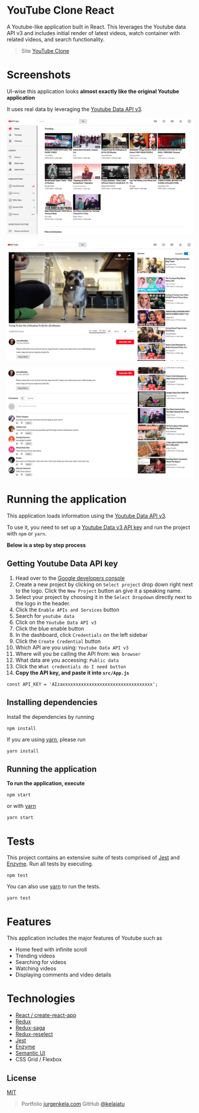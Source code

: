 # YouTube Clone React

A Youtube-like application built in React. This leverages the Youtube data API v3 and includes initial render of latest videos, watch container with related videos, and search functionality.

> Site [YouTube Clone](https://youtube-clone11.herokuapp.com/)

# Screenshots

UI-wise this application looks **almost exactly like the original Youtube application**

It uses real data by leveraging the [Youtube Data API v3](https://developers.google.com/youtube/v3/docs/).

![Youtube in React Home feed](images/my-youtube-landingpage.png)

![Youtube in React Watch-1](images/my-youtube-watch1.png)

![Youtube in React Watch-2](images/my-youtube-watch2.png)

# Running the application

This application loads information using the [Youtube Data API v3](https://developers.google.com/youtube/v3/docs/).

To use it, you need to set up a [Youtube Data v3 API key](https://productioncoder.com/build-youtube-in-react-part-19/) and run the project with `npm` or `yarn`.

**Below is a step by step process**

## Getting Youtube Data API key

1. Head over to the [Google developers console](https://console.developers.google.com)
2. Create a new project by clicking on `Select project` drop down right next to the logo. Click the `New Project` button an give it a speaking name.
3. Select your project by choosing it in the `Select Dropdown` directly next to the logo in the header.
4. Click the `Enable APIs and Services` button
5. Search for `youtube data`
6. Click on the `Youtube Data API v3`
7. Click the blue enable button
8. In the dashboard, click `Credentials` on the left sidebar
9. Click the `Create Credential` button
10. Which API are you using: `Youtube Data API v3`
11. Where will you be calling the API from: `Web browser`
12. What data are you accessing: `Public data`
13. Click the `What credentials do I need button`
14. **Copy the API key, and paste it into `src/App.js`**

```
const API_KEY = 'AIzaxxxxxxxxxxxxxxxxxxxxxxxxxxxxxxxxxx';
```

## Installing dependencies

Install the dependencies by running

```
npm install
```

If you are using [yarn](https://yarnpkg.com/lang/en/), please run

```
yarn install
```

## Running the application

**To run the application, execute**

```
npm start
```

or with [yarn](https://yarnpkg.com/lang/en/)

```
yarn start
```

# Tests

This project contains an extensive suite of tests comprised of [Jest](https://jestjs.io/) and [Enzyme](https://github.com/airbnb/enzyme).
Run all tests by executing.

```
npm test
```

You can also use [yarn](https://yarnpkg.com/lang/en/) to run the tests.

```
yarn test
```

# Features

This application includes the major features of Youtube such as

- Home feed with infinite scroll
- Trending videos
- Searching for videos
- Watching videos
- Displaying comments and video details

# Technologies

- [React / create-react-app](https://github.com/facebook/create-react-app)
- [Redux](https://redux.js.org/)
- [Redux-saga](https://redux-saga.js.org/)
- [Redux-reselect](https://github.com/reduxjs/reselect)
- [Jest](https://jestjs.io/)
- [Enzyme](https://airbnb.io/enzyme/)
- [Semantic UI](https://react.semantic-ui.com/)
- CSS Grid / Flexbox

## License

[MIT](https://tldrlegal.com/license/mit-license)

> Portfolio [jurgenkela.com](https://www.jurgenkela.com/)
> GitHub [@kelajatu](https://github.com/amitmerchant1990)
